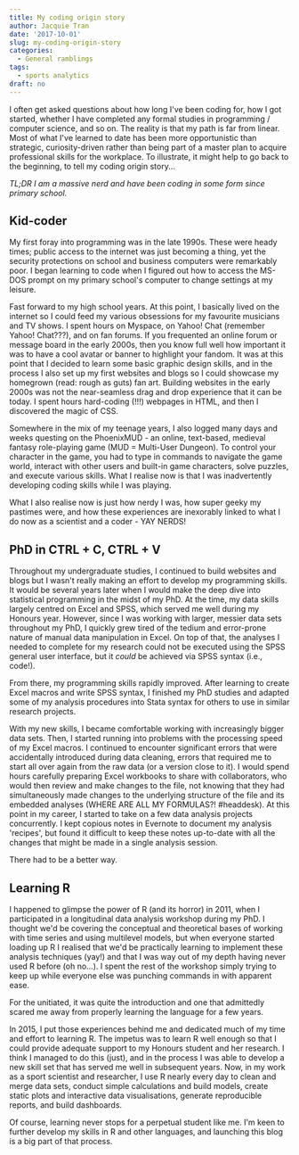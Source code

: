 ```yaml
---
title: My coding origin story
author: Jacquie Tran
date: '2017-10-01'
slug: my-coding-origin-story
categories:
  - General ramblings
tags:
  - sports analytics
draft: no
---
```


I often get asked questions about how long I've been coding for, how I got started, whether I have completed any formal studies in programming / computer science, and so on. The reality is that my path is far from linear. Most of what I've learned to date has been more opportunistic than strategic, curiosity-driven rather than being part of a master plan to acquire professional skills for the workplace. To illustrate, it might help to go back to the beginning, to tell my coding origin story...

*TL;DR I am a massive nerd and have been coding in some form since primary school.*

## Kid-coder

My first foray into programming was in the late 1990s. These were heady times; public access to the internet was just becoming a thing, yet the security protections on school and business computers were remarkably poor. I began learning to code when I figured out how to access the MS-DOS prompt on my primary school's computer to change settings at my leisure.

Fast forward to my high school years. At this point, I basically lived on the internet so I could feed my various obsessions for my favourite musicians and TV shows. I spent hours on Myspace, on Yahoo! Chat (remember Yahoo! Chat???), and on fan forums. If you frequented an online forum or message board in the early 2000s, then you know full well how important it was to have a cool avatar or banner to highlight your fandom. It was at this point that I decided to learn some basic graphic design skills, and in the process I also set up my first websites and blogs so I could showcase my homegrown (read: rough as guts) fan art. Building websites in the early 2000s was not the near-seamless drag and drop experience that it can be today. I spent hours hard-coding (!!!) webpages in HTML, and then I discovered the magic of CSS.

Somewhere in the mix of my teenage years, I also logged many days and weeks questing on the PhoenixMUD - an online, text-based, medieval fantasy role-playing game (MUD = Multi-User Dungeon). To control your character in the game, you had to type in commands to navigate the game world, interact with other users and built-in game characters, solve puzzles, and execute various skills. What I realise now is that I was inadvertently developing coding skills while I was playing.

What I also realise now is just how nerdy I was, how super geeky my pastimes were, and how these experiences are inexorably linked to what I do now as a scientist and a coder - YAY NERDS!

## PhD in CTRL + C, CTRL + V

Throughout my undergraduate studies, I continued to build websites and blogs but I wasn't really making an effort to develop my programming skills. It would be several years later when I would make the deep dive into statistical programming in the midst of my PhD. At the time, my data skills largely centred on Excel and SPSS, which served me well during my Honours year. However, since I was working with larger, messier data sets throughout my PhD, I quickly grew tired of the tedium and error-prone nature of manual data manipulation in Excel. On top of that, the analyses I needed to complete for my research could not be executed using the SPSS general user interface, but it _could_ be achieved via SPSS syntax (i.e., code!).

From there, my programming skills rapidly improved. After learning to create Excel macros and write SPSS syntax, I finished my PhD studies and adapted some of my analysis procedures into Stata syntax for others to use in similar research projects.

With my new skills, I became comfortable working with increasingly bigger data sets. Then, I started running into problems with the processing speed of my Excel macros. I continued to encounter significant errors that were  accidentally introduced during data cleaning, errors that required me to start all over again from the raw data (or a version close to it). I would spend hours carefully preparing Excel workbooks to share with collaborators, who would then review and make changes to the file, not knowing that they had simultaneously made changes to the underlying structure of the file and its embedded analyses (WHERE ARE ALL MY FORMULAS?! #headdesk). At this point in my career, I started to take on a few data analysis projects concurrently. I kept copious notes in Evernote to document my analysis 'recipes', but found it difficult to keep these notes up-to-date with all the changes that might be made in a single analysis session.

There had to be a better way.

## Learning R

I happened to glimpse the power of R (and its horror) in 2011, when I participated in a longitudinal data analysis workshop during my PhD. I thought we'd be covering the conceptual and theoretical bases of working with time series and using multilevel models, but when everyone started loading up R I realised that we'd be practically learning to implement these analysis techniques (yay!) and that I was way out of my depth having never used R before (oh no...). I spent the rest of the workshop simply trying to keep up while everyone else was punching commands in with apparent ease.

For the unitiated, it was quite the introduction and one that admittedly scared me away from properly learning the language for a few years.

In 2015, I put those experiences behind me and dedicated much of my time and effort to learning R. The impetus was to learn R well enough so that I could provide adequate support to my Honours student and her research. I think I managed to do this (just), and in the process I was able to develop a new skill set that has served me well in subsequent years. Now, in my work as a sport scientist and researcher, I use R nearly every day to clean and merge data sets, conduct simple calculations and build models, create static plots and interactive data visualisations, generate reproducible reports, and build dashboards.

Of course, learning never stops for a perpetual student like me. I'm keen to further develop my skills in R and other languages, and launching this blog is a big part of that process.